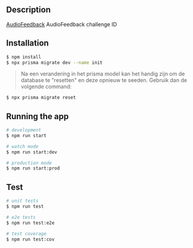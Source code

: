 ## Description

[AudioFeedback](https://github.com/AudioFeedback/backend) AudioFeedback challenge ID

## Installation

```bash
$ npm install
$ npx prisma migrate dev --name init
```
> Na een verandering in het prisma model kan het handig zijn om de database te "resetten" en deze opnieuw te seeden. Gebruik dan de volgende command:
```bash
$ npx prisma migrate reset
```

## Running the app

```bash
# development
$ npm run start

# watch mode
$ npm run start:dev

# production mode
$ npm run start:prod
```

## Test

```bash
# unit tests
$ npm run test

# e2e tests
$ npm run test:e2e

# test coverage
$ npm run test:cov
```